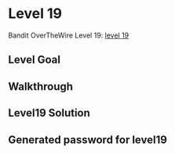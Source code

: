 # Level 19

Bandit OverTheWire Level 19: [level 19](https://overthewire.org/wargames/bandit/bandit19.html)

## **Level Goal**


## **Walkthrough**


## **Level19 Solution**


## **Generated password for level19**

